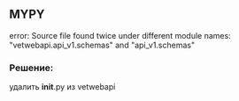 ## MYPY

error: Source file found twice under different module names: "vetwebapi.api_v1.schemas" and "api_v1.schemas"

### Решение:

удалить **init**.py из vetwebapi

